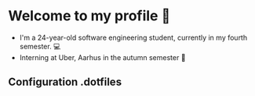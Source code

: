 # Welcome to my profile 🚀

- I'm a 24-year-old software engineering student, currently in my fourth semester. 💻
- Interning at Uber, Aarhus in the autumn semester 🍂

## Configuration .dotfiles
